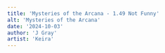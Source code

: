 ```yaml
---
title: 'Mysteries of the Arcana - 1.49 Not Funny'
alt: 'Mysteries of the Arcana'
date: '2024-10-03'
author: 'J Gray'
artist: 'Keira'
---
```

